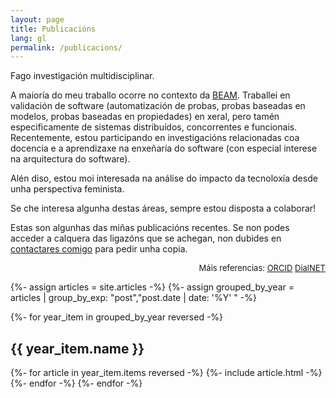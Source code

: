 ```yaml
---
layout: page
title: Publicacións
lang: gl
permalink: /publicacions/
---
```


Fago investigación multidisciplinar.

A maioría do meu traballo ocorre no contexto da <a href="https://www.erlang.org/blog/a-brief-beam-primer/">BEAM</a>. Traballei en validación de software (automatización de probas, probas baseadas en modelos, probas baseadas en propiedades) en xeral, pero tamén especificamente de sistemas distribuídos, concorrentes e funcionais. Recentemente, estou participando en investigacións relacionadas coa docencia e a aprendizaxe na enxeñaría do software (con especial interese na arquitectura do software).

Alén diso, estou moi interesada na análise do impacto da tecnoloxía desde unha perspectiva feminista. 

Se che interesa algunha destas áreas, sempre estou disposta a colaborar!

Estas son algunhas das miñas publicacións recentes. Se non podes acceder a calquera das ligazóns que se achegan, non dubides en <a href="mailto:lcastro@udc.gal">contactares comigo</a> para pedir unha copia.

<div style="font-size: small; text-align: right">
Máis referencias:
<a href="https://orcid.org/0000-0002-3028-1523" class="articles" rel="external nofollow noopener" target="_blank">ORCID</a>
<a href="https://dialnet.unirioja.es/servlet/autor?codigo=2608289" class="articles" rel="external nofollow noopener" target="_blank">DialNET</a>
</div>

{%- assign articles = site.articles -%}
{%- assign grouped_by_year = articles | group_by_exp: "post","post.date | date: '%Y' " -%}

{%- for year_item in grouped_by_year reversed -%}
<span style="display: block; ">
  <h2>{{ year_item.name }}</h2>
  {%- for article in year_item.items reversed -%}
    {%- include article.html -%}
  {%- endfor -%}
{%- endfor -%}
